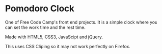 # Pomodoro Clock
  
One of Free Code Camp's front end projects. It is a simple clock where you can set the work time and the rest time.
  
Made with HTML5, CSS3, JavaScipt and jQuery.
  
This uses CSS Cliping so it may not work perfectly on Firefox.
